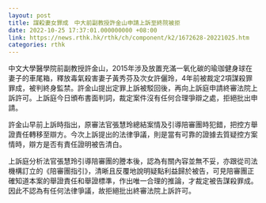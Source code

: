 ```yaml
---
layout: post
title: 謀殺妻女罪成　中大前副教授許金山申請上訴至終院被拒
date: 2022-10-25 17:37:01.000000000 +08:00
link: https://news.rthk.hk/rthk/ch/component/k2/1672628-20221025.htm
categories: rthk
---
```


中文大學醫學院前副教授許金山，2015年涉及放置充滿一氧化碳的瑜珈健身球在妻子的車尾箱，釋放毒氣殺害妻子黃秀芬及次女許儷玲，4年前被裁定2項謀殺罪罪成，被判終身監禁。許金山提出定罪上訴被駁回後，再向上訴庭申請終審法院上訴許可。上訴庭今日頒布書面判詞，裁定案件沒有任何合理爭辯之處，拒絕批出申請。

許金山早前上訴時指出，原審法官張慧玲總結案情及引導陪審團時犯錯，把控方舉證責任轉移至辯方。今次上訴提出的法律爭議，則是當有可靠的證據去質疑控方案情時，辯方是否有責任證明被告清白。

上訴庭分析法官張慧玲引導陪審團的謄本後，認為有關內容並無不妥，亦跟從司法機構訂立的《陪審團指引》，清晰且反覆地說明疑點利益歸於被告，可見陪審團正確知道本案的舉證責任和舉證標準，作出唯一合理的推論，才裁定被告謀殺罪成。因此不認為有任何法律爭議，故拒絕批出終審法院上訴許可。
